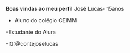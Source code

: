 **Boas vindas ao meu perfil**
José Lucas- 15anos

- Aluno do colégio CEIMM

-Estudante do Alura

-IG:@contejoselucas
